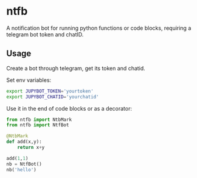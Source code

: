 # ntfb
A notification bot for running python functions or code blocks, requiring a telegram bot token and chatID.


## Usage

Create a bot through telegram, get its token and chatid.

Set env variables:

~~~zsh
export JUPYBOT_TOKEN='yourtoken'
export JUPYBOT_CHATID='yourchatid'
~~~

Use it in the end of code blocks or as a decorator:

~~~python
from ntfb import NtbMark
from ntfb import NtfBot

@NtbMark
def add(x,y):
    return x+y

add(1,1)
nb = NtfBot()
nb('hello')
~~~